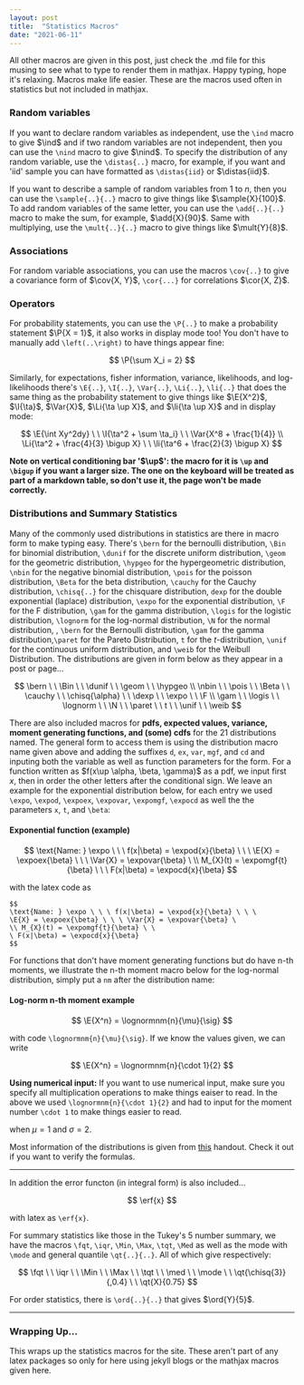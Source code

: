 ```yaml
---
layout: post
title:  "Statistics Macros"
date: "2021-06-11"
---
```


All other macros are given in this post, just check the .md file for this musing to see what to type to render them in mathjax. Happy typing, hope it's relaxing. Macros make life easier. These are the macros used often in statistics but not included in mathjax.

### Random variables

If you want to declare random variables as independent, use the `\ind` macro to give $\ind$ and if two random variables are not independent, then you can use the `\nind` macro to give $\nind$. To specify the distribution of any random variable, use the `\distas{..}` macro, for example, if you want and 'iid' sample you can have formatted as `\distas{iid}` or $\distas{iid}$.

If you want to describe a sample of random variables from $1$ to $n$, then you can use the `\sample{..}{..}` macro to give things like $\sample{X}{100}$. To add random variables of the same letter, you can use the `\add{..}{..}` macro to make the sum, for example, $\add{X}{90}$. Same with multiplying, use the `\mult{..}{..}` macro to give things like $\mult{Y}{8}$.

### Associations

For random variable associations, you can use the macros `\cov{..}` to give a covariance form of $\cov{X, Y}$, `\cor{...}` for correlations $\cor{X, Z}$.

### Operators

For probability statements, you can use the `\P{..}` to make a probability statement $\P{X = 1}$, it also works in display mode too! You don't have to manually add `\left(..\right)` to have things appear fine:

$$
\P{\sum X_i = 2}
$$

Similarly, for expectations, fisher information, variance, likelihoods, and log-likelihoods  there's `\E{..}`, `\I{..}`, `\Var{..}`, `\Li{..}`, `\li{..}` that does the same thing as the probability statement to give things like $\E{X^2}$, $\I{\ta}$, $\Var{X}$, $\Li{\ta \up X}$, and $\li{\ta \up X}$  and in display mode:

$$
\E{\int Xy^2dy} \ \ \I{\ta^2 + \sum \ta_i} \ \ \Var{X^8 + \frac{1}{4}} \\ \Li{\ta^2 + \frac{4}{3} \bigup X} \ \ \li{\ta^6 + \frac{2}{3} \bigup X}
$$


**Note on vertical conditioning bar '$\up$': the macro for it is `\up` and `\bigup` if you want a larger size. The one on the keyboard will be treated as part of a markdown table, so don't use it, the page won't be made correctly.**

### Distributions and Summary Statistics

Many of the commonly used distributions in statistics are there in macro form to make typing easy. There's `\bern` for the bernoulli distribution, `\Bin` for binomial distribution, `\dunif` for the discrete uniform distribution, `\geom` for the geometric distribution, `\hypgeo` for the hypergeometric distribution, `\nbin` for the negative binomial distribution, `\pois` for the poisson distribution, `\Beta` for the beta distribution, `\cauchy` for the Cauchy distribution, `\chisq{..}` for the chisquare distribution, `dexp` for the double exponential (laplace) distribution, `\expo` for the exponential distribution, `\F` for the F distribution, `\gam` for the gamma distribution, `\logis` for the logistic distribution, `\lognorm` for the log-normal distribution, `\N` for the normal distribution, ,  `\bern` for the Bernoulli distribution, `\gam` for the gamma distribution,`\paret` for the Pareto Distribution, `t` for the $t$-distribution, `\unif` for the continuous uniform distribution, and `\weib` for the Weibull Distribution. The distributions are given in form below as they appear in a post or page...

$$
\bern \ \ \Bin \ \ \dunif \ \ \geom \ \ \hypgeo \\ \nbin \ \ \pois \ \ \Beta \ \ \cauchy \ \ \chisq{\alpha} \ \ \dexp \ \ \expo \ \ \F \\ \gam \ \ \logis \ \ \lognorm \ \ \N \ \ \paret \ \ t \ \ \unif \ \ \weib
$$

There are also included macros for **pdfs, expected values, variance, moment generating functions, and (some) cdfs** for the 21 distributions named. The general form to access them is using the distribution macro name given above and adding the suffixes `d`, `ex`, `var`, `mgf`, and `cd` and inputing both the variable as well as function parameters for the form. For a function written as $f(x\up \alpha, \beta, \gamma)$ as a pdf, we input first $x$, then in order the other letters after the conditional sign. We leave an example for the exponential distribution below, for each entry we used `\expo`, `\expod`, `\expoex`, `\expovar`, `\expomgf`, `\expocd` as well the the parameters `x`, `t`, and `\beta`:

#### Exponential function (example)

$$
\text{Name: } \expo \ \ \ f(x|\beta) = \expod{x}{\beta} \ \ \ \E{X} = \expoex{\beta} \ \ \ \Var{X} = \expovar{\beta} \ \\ M_{X}(t) = \expomgf{t}{\beta} \ \ \ F(x|\beta) = \expocd{x}{\beta}
$$

with the latex code as

```
$$
\text{Name: } \expo \ \ \ f(x|\beta) = \expod{x}{\beta} \ \ \
\E{X} = \expoex{\beta} \ \ \ \Var{X} = \expovar{\beta} \
\\ M_{X}(t) = \expomgf{t}{\beta} \ \
\ F(x|\beta) = \expocd{x}{\beta}
$$
```

For functions that don't have moment generating functions but do have n-th moments, we illustrate the n-th moment macro below for the log-normal distribution, simply put a `nm` after the distribution name:

#### Log-norm n-th moment example

$$
\E{X^n} = \lognormnm{n}{\mu}{\sig}
$$

with code `\lognormnm{n}{\mu}{\sig}`. If we know the values given, we can write

$$
\E{X^n} = \lognormnm{n}{\cdot 1}{2}
$$

**Using numerical input:** If you want to use numerical input, make sure you specify all multiplication operations to make things eaiser to read. In the above we used `\lognormnm{n}{\cdot 1}{2}` and had to input for the moment number `\cdot 1` to make things easier to read.

when $\mu = 1$ and $\sigma = 2$.

Most information of the distributions is given from [this](http://www.stat.rice.edu/~dobelman/courses/texts/distributions.c&b.pdf) handout. Check it out if you want to verify the formulas.

---

In addition the error functon (in integral form) is also included...

$$
\erf{x}
$$

with latex as `\erf{x}`.

For summary statistics like those in the Tukey's 5 number summary, we have the macros `\fqt`, `\iqr`, `\Min`, `\Max`, `\tqt`, `\Med` as well as the mode with `\mode` and general quantile `\qt{..}{..}`. All of which give respectively:

$$
\fqt \ \ \iqr \ \ \Min \ \ \Max \ \ \tqt \ \ \med \ \ \mode \ \ \qt{\chisq{3}}{,0.4} \ \ \qt{X}{0.75}
$$

For order statistics, there is `\ord{..}{..}` that gives $\ord{Y}{5}$.

---

### Wrapping Up...

This wraps up the statistics macros for the site. These aren't part of any latex packages so only for here using jekyll blogs or the mathjax macros given here. 
